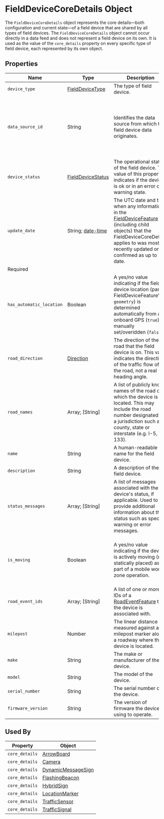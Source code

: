 # FieldDeviceCoreDetails Object
The `FieldDeviceCoreDetails` object represents the core details—both configuration and current state—of a field device that are shared by all types of field devices. The `FieldDeviceCoreDetails` object cannot occur directly in a data feed and does not represent a field device on its own. It is used as the value of the `core_details` property on every specific type of field device, each represented by its own object.

## Properties
Name | Type | Description | Conformance | Notes
--- | --- | --- | --- | ---
`device_type` | [FieldDeviceType](/spec-content/enumerated-types/FieldDeviceType.md) | The type of field device. | Required |
`data_source_id` | String | Identifies the data source from which the field device data originates. | Required | The value must match to the `data_source_id` property of a [FeedDataSource](/spec-content/objects/FeedDataSource.md) included within the same [DeviceFeed](/spec-content/objects/DeviceFeed.md) GeoJSON document.
`device_status` | [FieldDeviceStatus](/spec-content/enumerated-types/FieldDeviceStatus.md) | The operational status of the field device. The value of this property indicates if the device is ok or in an error or warning state. | Required |
`update_date` | String; [date-time](https://tools.ietf.org/html/draft-handrews-json-schema-validation-01#section-7.3.1) | The UTC date and time when any information in the [FieldDeviceFeature](/spec-content/objects/FieldDeviceFeature.md) (including child objects) that the FieldDeviceCoreDetails applies to was most recently updated or confirmed as up to date.
 | Required |
`has_automatic_location` | Boolean | A yes/no value indicating if the field device location (parent FieldDeviceFeature's `geometry`) is determined automatically from an onboard GPS (`true`) or manually set/overidden (`false`). | Required |
`road_direction` | [Direction](/spec-content/enumerated-types/Direction.md) | The direction of the road that the field device is on. This value indicates the direction of the traffic flow of the road, not a real heading angle. | Optional |
`road_names` | Array; [String] | A list of publicly known names of the road on which the device is located. This may include the road number designated by a jurisdiction such as a county, state or interstate (e.g. I-5, VT 133). | Optional |
`name` | String | A human-readable name for the field device. | Optional |
`description` | String | A description of the field device. | Optional |
`status_messages` | Array; [String] | A list of messages associated with the device's status, if applicable. Used to provide additional information about the status such as specific warning or error messages. | Optional | The content of this property is up to the producer.
`is_moving` | Boolean | A yes/no value indicating if the device is actively moving (not statically placed) as part of a mobile work zone operation. | Optional | The `is_moving` property is optional and should not be provided if it is not known if the device is moving.
`road_event_ids` | Array; [String] | A list of one or more IDs of a [RoadEventFeature](/spec-content/objects/RoadEventFeature.md) that the device is associated with. | Optional | 
`milepost` | Number | The linear distance measured against a milepost marker along a roadway where the device is located. | Optional | 
`make` | String | The make or manufacturer of the device. | Optional |
`model` | String | The model of the device. | Optional |
`serial_number` | String | The serial number of the device. | Optional |
`firmware_version` | String | The version of firmware the device is using to operate. | Optional |

## Used By
Property | Object
--- | ---
`core_details` | [ArrowBoard](/spec-content/objects/ArrowBoard.md)
`core_details` | [Camera](/spec-content/objects/Camera.md)
`core_details` | [DynamicMessageSign](/spec-content/objects/DynamicMessageSign.md)
`core_details` | [FlashingBeacon](/spec-content/objects/FlashingBeacon.md)
`core_details` | [HybridSign](/spec-content/objects/HybridSign.md)
`core_details` | [LocationMarker](/spec-content/objects/LocationMarker.md)
`core_details` | [TrafficSensor](/spec-content/objects/TrafficSensor.md)
`core_details` | [TrafficSignal](/spec-content/objects/TrafficSignal.md)
